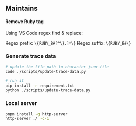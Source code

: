 ## Maintains

#### Remove Ruby tag

Using VS Code regex find & replace:

Regex prefix: `\{RUBY_B#[^\}.]*\}`
Regex suffix: `\{RUBY_E#\}`


### Generate trace data

```zsh
# update the file path to character json file
code ./scripts/update-trace-data.py

# run it
pip install -r requirement.txt
python ./scripts/update-trace-data.py
```

### Local server

```zsh
pnpm install -g http-server
http-server ./ -c-1   
```
